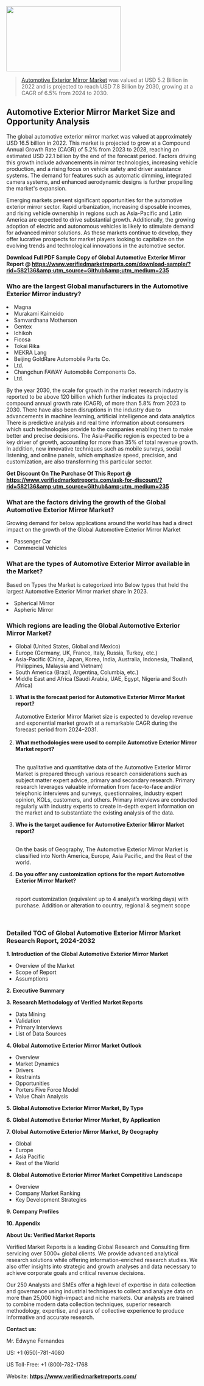 <img src="https://ffe5etoiles.com/wp-content/uploads/2024/12/MST1-300x171.png" alt="" width="300" height="171" class="alignnone size-medium wp-image-20088" /><blockquote><p><p><a href="https://www.verifiedmarketreports.com/download-sample/?rid=582136&utm_source=Github&utm_medium=235" target="_blank">Automotive Exterior Mirror Market</a> was valued at USD 5.2 Billion in 2022 and is projected to reach USD 7.8 Billion by 2030, growing at a CAGR of 6.5% from 2024 to 2030.</p></blockquote><p><h2>Automotive Exterior Mirror Market Size and Opportunity Analysis</h2><p>The global automotive exterior mirror market was valued at approximately USD 16.5 billion in 2022. This market is projected to grow at a Compound Annual Growth Rate (CAGR) of 5.2% from 2023 to 2028, reaching an estimated USD 22.1 billion by the end of the forecast period. Factors driving this growth include advancements in mirror technologies, increasing vehicle production, and a rising focus on vehicle safety and driver assistance systems. The demand for features such as automatic dimming, integrated camera systems, and enhanced aerodynamic designs is further propelling the market's expansion.</p><p>Emerging markets present significant opportunities for the automotive exterior mirror sector. Rapid urbanization, increasing disposable incomes, and rising vehicle ownership in regions such as Asia-Pacific and Latin America are expected to drive substantial growth. Additionally, the growing adoption of electric and autonomous vehicles is likely to stimulate demand for advanced mirror solutions. As these markets continue to develop, they offer lucrative prospects for market players looking to capitalize on the evolving trends and technological innovations in the automotive sector.</p></p><p class=""><strong>Download Full PDF Sample Copy of Global Automotive Exterior Mirror Report @ <a href="https://www.verifiedmarketreports.com/download-sample/?rid=582136&amp;utm_source=Github&amp;utm_medium=235" target="_blank">https://www.verifiedmarketreports.com/download-sample/?rid=582136&amp;utm_source=Github&amp;utm_medium=235</a></strong></p><h3 id="" class="">Who are the largest Global manufacturers in the Automotive Exterior Mirror industry?</h3><p><li>Magna</li><li> Murakami Kaimeido</li><li> Samvardhana Motherson</li><li> Gentex</li><li> Ichikoh</li><li> Ficosa</li><li> Tokai Rika</li><li> MEKRA Lang</li><li> Beijing GoldRare Automobile Parts Co.</li><li> Ltd.</li><li> Changchun FAWAY Automobile Components Co.</li><li> Ltd.</li></p><div class=""><div class="" dir="" data-message-author-role="" data-message-id="" data-message-model-slug=""><div class=""><div class=""><div class=""><div class="" dir="" data-message-author-role="" data-message-id="" data-message-model-slug=""><div class=""><div class=""><p>By the year 2030, the scale for growth in the market research industry is reported to be above 120 billion which further indicates its projected compound annual growth rate (CAGR), of more than 5.8% from 2023 to 2030. There have also been disruptions in the industry due to advancements in machine learning, artificial intelligence and data analytics There is predictive analysis and real time information about consumers which such technologies provide to the companies enabling them to make better and precise decisions. The Asia-Pacific region is expected to be a key driver of growth, accounting for more than 35% of total revenue growth. In addition, new innovative techniques such as mobile surveys, social listening, and online panels, which emphasize speed, precision, and customization, are also transforming this particular sector.</p><p><strong>Get Discount On The Purchase Of This Report @&nbsp; <a href="https://www.verifiedmarketreports.com/ask-for-discount/?rid=582136&amp;utm_source=Github&amp;utm_medium=235" target="_blank">https://www.verifiedmarketreports.com/ask-for-discount/?rid=582136&amp;utm_source=Github&amp;utm_medium=235</a></strong></p></div></div></div></div></div></div></div></div><h3 id="" class="">What are the factors driving the growth of the Global Automotive Exterior Mirror Market?</h3><p id="" class="">Growing demand for below applications around the world has had a direct impact on the growth of the Global Automotive Exterior Mirror Market</p><p id="" class=""><li>Passenger Car</li><li> Commercial Vehicles</li></p><h3 id="" class="">What are the types of Automotive Exterior Mirror available in the Market?</h3><p id="" class="">Based on Types the Market is categorized into Below types that held the largest Automotive Exterior Mirror market share In 2023.</p><p id="" class=""><li>Spherical Mirror</li><li> Aspheric Mirror</li></p><h3 id="" class="">Which regions are leading the Global Automotive Exterior Mirror Market?</h3><ul><li>Global (United States, Global and Mexico)</li><li>Europe (Germany, UK, France, Italy, Russia, Turkey, etc.)</li><li>Asia-Pacific (China, Japan, Korea, India, Australia, Indonesia, Thailand, Philippines, Malaysia and Vietnam)</li><li>South America (Brazil, Argentina, Columbia, etc.)</li><li>Middle East and Africa (Saudi Arabia, UAE, Egypt, Nigeria and South Africa)</li></ul><p><ol><li><strong>What is the forecast period for Automotive Exterior Mirror Market report?<br /></strong><br /><span data-sheets-root="1" data-sheets-value="{&quot;1&quot;:2,&quot;2&quot;:&quot;XXXX size is expected to develop revenue and exponential market growth at a remarkable CAGR during the forecast period from 2024&ndash;2030.&quot;}" data-sheets-userformat="{&quot;2&quot;:12674,&quot;4&quot;:{&quot;1&quot;:2,&quot;2&quot;:16776960},&quot;10&quot;:2,&quot;11&quot;:0,&quot;15&quot;:&quot;Arial&quot;,&quot;16&quot;:12}">Automotive Exterior Mirror Market size is expected to develop revenue and exponential market growth at a remarkable CAGR during the forecast period from 2024&ndash;2031.</span><br /><br /></li><li><strong>What methodologies were used to compile Automotive Exterior Mirror Market report?<br /><br /></strong><p>The qualitative and quantitative data of the&nbsp;Automotive Exterior Mirror Market is prepared through various research considerations such as subject matter expert advice, primary and secondary research. Primary research leverages valuable information from face-to-face and/or telephonic interviews and surveys, questionnaires, industry expert opinion, KOLs, customers, and others. Primary interviews are conducted regularly with industry experts to create in-depth expert information on the market and to substantiate the existing analysis of the data.&nbsp;</p></li><li><strong>Who is the target audience for Automotive Exterior Mirror Market report?<br /><br /></strong><p>On the basis of Geography, The&nbsp;Automotive Exterior Mirror Market is classified into North America, Europe, Asia Pacific, and the Rest of the world.</p></li><li><strong>Do you offer any customization options for the report Automotive Exterior Mirror Market?<br /><br /></strong><p>report customization (equivalent up to 4 analyst&rsquo;s working days) with purchase. Addition or alteration to country, regional &amp; segment scope</p><p>&nbsp;</p></li></ol></p><h3 id="" class="">Detailed TOC of Global Automotive Exterior Mirror Market Research Report, 2024-2032</h3><p id="" class=""><strong>1. Introduction of the Global Automotive Exterior Mirror Market</strong></p><ul><li>Overview of the Market</li><li>Scope of Report</li><li>Assumptions</li></ul><p id="" class=""><strong>2. Executive Summary</strong></p><p id="" class=""><strong>3. Research Methodology of&nbsp;Verified Market Reports</strong></p><ul><li>Data Mining</li><li>Validation</li><li>Primary Interviews</li><li>List of Data Sources</li></ul><p id="" class=""><strong>4. Global Automotive Exterior Mirror Market Outlook</strong></p><ul><li>Overview</li><li>Market Dynamics</li><li>Drivers</li><li>Restraints</li><li>Opportunities</li><li>Porters Five Force Model</li><li>Value Chain Analysis</li></ul><p id="" class=""><strong>5. Global Automotive Exterior Mirror Market, By&nbsp;Type</strong></p><p id="" class=""><strong>6. Global Automotive Exterior Mirror Market, By Application</strong></p><p id="" class=""><strong>7. Global Automotive Exterior Mirror Market, By Geography</strong></p><ul><li>Global</li><li>Europe</li><li>Asia Pacific</li><li>Rest of the World</li></ul><p id="" class=""><strong>8. Global Automotive Exterior Mirror Market Competitive Landscape</strong></p><ul><li>Overview</li><li>Company Market Ranking</li><li>Key Development Strategies</li></ul><p id="" class=""><strong>9. Company Profiles</strong></p><p id="" class=""><strong>10. Appendix</strong></p><p id="" class=""><strong>About Us: Verified Market Reports</strong></p><p id="" class="">Verified Market Reports is a leading Global Research and Consulting firm servicing over 5000+ global clients. We provide advanced analytical research solutions while offering information-enriched research studies. We also offer insights into strategic and growth analyses and data necessary to achieve corporate goals and critical revenue decisions.</p><p id="" class="">Our 250 Analysts and SMEs offer a high level of expertise in data collection and governance using industrial techniques to collect and analyze data on more than 25,000 high-impact and niche markets. Our analysts are trained to combine modern data collection techniques, superior research methodology, expertise, and years of collective experience to produce informative and accurate research.</p><p id="" class=""><strong>Contact us:</strong></p><p id="" class="">Mr. Edwyne Fernandes</p><p id="" class="">US: +1 (650)-781-4080</p><p id="" class="">US Toll-Free: +1 (800)-782-1768</p><p id="" class="">Website: <a target="" data-test-app-aware-link=""><strong>https://www.verifiedmarketreports.com/</strong></a></p>
